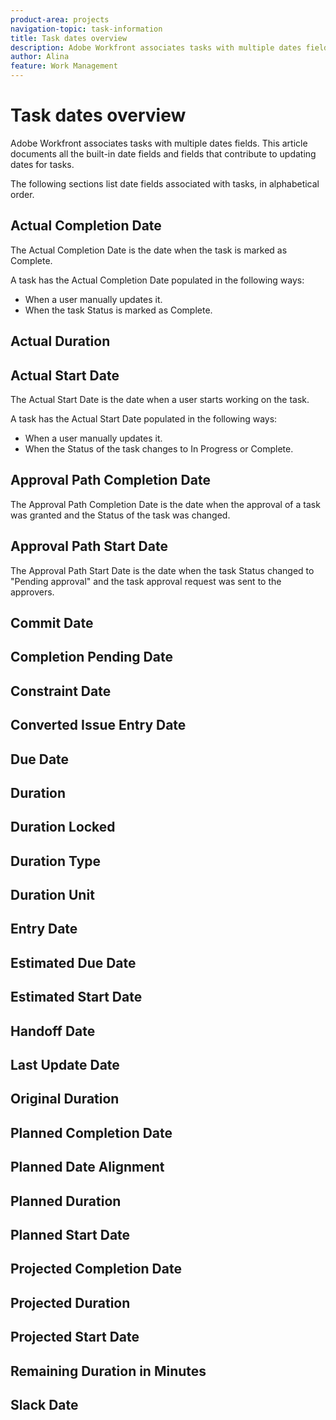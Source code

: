 ```yaml
---
product-area: projects
navigation-topic: task-information
title: Task dates overview
description: Adobe Workfront associates tasks with multiple dates fields. This article documents all the built-in date fields for tasks.
author: Alina
feature: Work Management
---
```


<!--add to TOC and miniTOC-->

# Task dates overview

Adobe Workfront associates tasks with multiple dates fields. This article documents all the built-in date fields and fields that contribute to updating dates for tasks. 

The following sections list date fields associated with tasks, in alphabetical order. 

## Actual Completion Date

The Actual Completion Date is the date when the task is marked as Complete. 

A task has the Actual Completion Date populated in the following ways:

* When a user manually updates it. 
* When the task Status is marked as Complete. 

## Actual Duration

## Actual Start Date

The Actual Start Date is the date when a user starts working on the task.

A task has the Actual Start Date populated in the following ways:

* When a user manually updates it. 
* When the Status of the task changes to In Progress or Complete. 

## Approval Path Completion Date

The Approval Path Completion Date is the date when the approval of a task was granted and the Status of the task was changed. 

## Approval Path Start Date

The Approval Path Start Date is the date when the task Status changed to "Pending approval" and the task approval request was sent to the approvers. 

## Commit Date

## Completion Pending Date

## Constraint Date

## Converted Issue Entry Date

## Due Date

## Duration

## Duration Locked

## Duration Type

## Duration Unit

## Entry Date

## Estimated Due Date

## Estimated Start Date

## Handoff Date

## Last Update Date

## Original Duration

## Planned Completion Date

## Planned Date Alignment

## Planned Duration

## Planned Start Date

## Projected Completion Date

## Projected Duration

## Projected Start Date

## Remaining Duration in Minutes

## Slack Date







